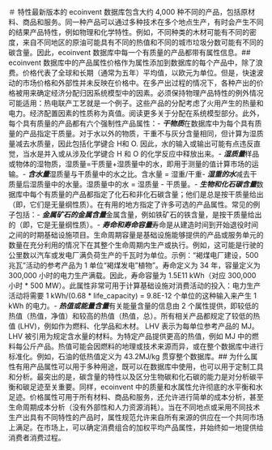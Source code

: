 ＃ 特性最新版本的 ecoinvent 数据库包含大约 4,000 种不同的产品，包括原材料、商品和服务。同一种产品可以通过多种技术在多个地点生产，有时会产生不同的结果产品特性，例如物理和化学特性。例如，不同种类的木材可能有不同的密度，来自不同地区的原油可能具有不同的热值和不同的城市垃圾分数可能有不同的碳含量。因此，ecoinvent 数据库中每一个有质量的产品都带有属性信息。## ecoinvent 数据库中的产品属性价格作为属性添加到数据库的每个产品中，除了浪费。价格代表了全球和长期（通常为五年）平均值，以欧元为单位。但是，快速波动的市场价格和外部性并未反映在价格中。在多产出过程的情况下，各种产出的价格被用来确定经济分配归因系统模型中的因素。必须保持物理产品特性的例外情况可能适用：热电联产工艺就是一个例子。这些产品的分配考虑了火用产生的热量和电力。经济配置因素的性质称为真值。阅读更多关于分配在系统模型部分。此外，每个具有质量的产品都有六个强制性产品属性：- ***干物质***在数据库中为每个具有质量的产品指定干质量。对于水以外的物质，干重不与灰分含量相同，但计算为湿质量减去水质量，因此包括化学键合 H和 O. 因此，水的输入或输出可能有点违反直觉，当水是并入或从涉及化学键合 H 和 O 的化学反应中释放出来。- ***湿质量***样品或物体的湿物质，湿质量=干质量+湿质量中的水，即用于测量的值计算市场的运输。- ***含水量***湿质量与干质量中的水之比。含水量 = 湿重/干重- ***湿重的水***减去干质量后湿质量中的水量。湿质量中的水 = 湿质量 - 干质量。- ***生物和化石碳含量***数据库中每个有质量的产品都指定了化石和非化石碳含量；他们是总是按干质量给出（即，它们是无量纲性质）。在有用的地方指定了许多可选的产品属性。常见的例子包括：- ***金属矿石的金属含量***金属含量，例如铁矿石的铁含量，是按干质量给出的（即，它是无量纲性质）。- ***寿命和寿命容量***寿命是从建造时间到开始退役时间之间的时期基础设施项目。生命周期容量是基础设施能够提供的产品或服务单元的数量在充分利用的情况下在其整个生命周期内生产或执行。例如，这可能是行驶的公里数以汽车或发电厂满负荷生产的千瓦时为单位。示例：“褐煤电厂建设，500 兆瓦”活动的参考产品为 1 单位“褐煤发电”植物”。寿命定义为 34 年，容量定义为 300,000 小时的电力生产满载。因此，寿命容量为 1.5E11 kWh（对应 300,000 小时 * 500 MW）。此属性非常可用于计算基础设施对消费活动的投入：电力生产活动将需要 1 kWh/(0.68 * life_capacity) = 9.8E-12 个单位的这种输入来产生 1 kWh 的电力。- ***热值或能量含量***有关能量含量的信息由 2 个属性提供，即较低的热值（热值，净值）和较高的热值（热值，总）。所有相关产品都规定了较低的热值 (LHV)，例如作为燃料、化学品和木材。 LHV 表示为每单位参考产品的 MJ。 LHV 被引用为规定含水量的材料。为特定产品提供更高的热值，例如 MJ 中的燃料每公斤产品。热值可能会因燃料的地理或技术来源而异，或在整个数据库中进行标准化。例如，石油的低热值定义为 43.2MJ/kg 贯穿整个数据库。## 为什么属性有用产品属性可以用于多种用途，既可以在数据库中使用，也可以用于定制工具和分析。最突出的是，碳含量的特性以及区分生物碳和化石碳的能力是对分析碳平衡和碳足迹至关重要。同样，ecoinvent 中的质量和水属性允许彻底的水平衡和水足迹。价格属性可用于所有材料、商品和服务，还允许进行简单的成本分析，甚至生命周期成本分析（没有外部性和人力资源消耗）。当在不同地点或采用不同技术生产出具有不同特性的产品时，属性规范允许来自所有来源的供应在一个共同市场上满足。在市场上，可以确定消费组合的加权平均产品属性，并始终如一地提供给消费者消费过程。